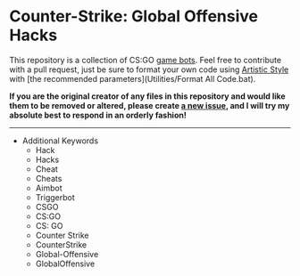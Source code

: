# Counter-Strike: Global Offensive Hacks

This repository is a collection of CS:GO [game bots](http://en.wikipedia.org/wiki/Video_game_bot). Feel free to contribute with a pull request, just be sure to format your own code using [Artistic Style](http://astyle.sourceforge.net/) with [the recommended parameters](Utilities/Format All Code.bat).

**If you are the original creator of any files in this repository and would like them to be removed or altered, please create [a new issue](https://github.com/CoolOppo/Counter-Strike-Hacks/issues/new), and I will try my absolute best to respond in an orderly fashion!**


----------


- Additional Keywords
	- Hack
	- Hacks
	- Cheat
	- Cheats
	- Aimbot
	- Triggerbot
	- CSGO
	- CS:GO
	- CS: GO
	- Counter Strike
	- CounterStrike
	- Global-Offensive
	- GlobalOffensive
